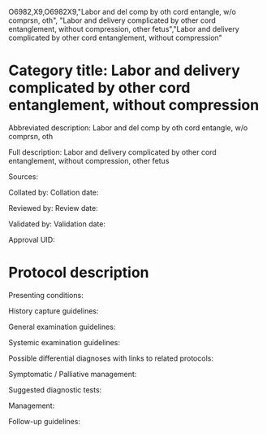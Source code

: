 O6982,X9,O6982X9,"Labor and del comp by oth cord entangle, w/o comprsn, oth", "Labor and delivery complicated by other cord entanglement, without compression, other fetus","Labor and delivery complicated by other cord entanglement, without compression"
# Category title: Labor and delivery complicated by other cord entanglement, without compression

Abbreviated description: Labor and del comp by oth cord entangle, w/o comprsn, oth

Full description: Labor and delivery complicated by other cord entanglement, without compression, other fetus

Sources:

Collated by:
Collation date:

Reviewed by:
Review date:

Validated by:
Validation date:

Approval UID:

# Protocol description

Presenting conditions:

History capture guidelines:

General examination guidelines:

Systemic examination guidelines:

Possible differential diagnoses with links to related protocols:

Symptomatic / Palliative management:

Suggested diagnostic tests:

Management:

Follow-up guidelines:
